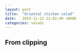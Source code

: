 ```yaml
---
layout: post
title:  "Oriental chicken salad"
date:   2019-12-22 12:02:40 +0000
categories: salads
---
```


## From clipping